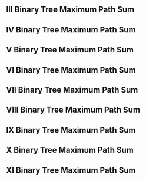 ## Ⅲ Binary Tree Maximum Path Sum

## Ⅳ Binary Tree Maximum Path Sum

## Ⅴ Binary Tree Maximum Path Sum

## Ⅵ Binary Tree Maximum Path Sum

## Ⅶ Binary Tree Maximum Path Sum

## Ⅷ Binary Tree Maximum Path Sum

## Ⅸ Binary Tree Maximum Path Sum

## Ⅹ Binary Tree Maximum Path Sum

## Ⅺ Binary Tree Maximum Path Sum
